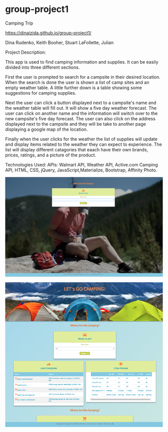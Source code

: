 # group-project1

Camping Trip 

https://dinaizida.github.io/group-project1/

Dina Rudenko, Keith Booher, Stuart LaFollette, Julian


Project Description:

This app is used to find camping information and supplies. It can be easily divided into three different sections.

First the user is prompted to search for a campsite in their desired location. When the search is done the user is shown a list of camp sites and an empty weather table. A little further down is a table showing some suggestions for camping supplies. 

Next the user can click a button displayed next to a campsite's name and the weather table will fill out. It will show a five day weather forecast. The user can click on another name and the information will switch over to the new campsite's five day forecast. The user can also click on the address displayed next to the campsite and they will be take to another page displaying a google map of the location.

Finally when the user clicks for the weather the list of supplies will update and display items related to the weather they can expect to experience. The list will display different catagories that eaach have their own brands, prices, ratings, and a picture of the product. 

Technologies Used: APIs: Walmart API, Weather API, Active.com Camping API, HTML, CSS, jQuery, JavaScript,Materialize, Bootstrap, Affinity Photo.

![Screen Shot](https://github.com/dinaizida/group-project1/blob/master/assets/images/git1.png)

![Screen Shot](https://github.com/dinaizida/group-project1/blob/master/assets/images/git.png)
